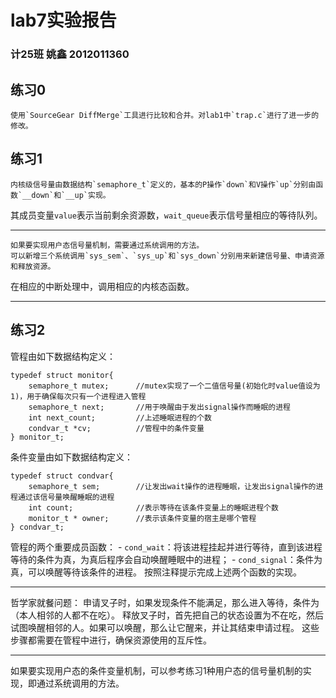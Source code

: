 # lab7实验报告

### 计25班 姚鑫 2012011360

## 练习0
	使用`SourceGear DiffMerge`工具进行比较和合并。对lab1中`trap.c`进行了进一步的修改。


## 练习1
	内核级信号量由数据结构`semaphore_t`定义的，基本的P操作`down`和V操作`up`分别由函数`__down`和`__up`实现。
其成员变量`value`表示当前剩余资源数，`wait_queue`表示信号量相应的等待队列。

---

	如果要实现用户态信号量机制，需要通过系统调用的方法。
	可以新增三个系统调用`sys_sem`、`sys_up`和`sys_down`分别用来新建信号量、申请资源和释放资源。
在相应的中断处理中，调用相应的内核态函数。

---


## 练习2
管程由如下数据结构定义：
```
typedef struct monitor{
    semaphore_t mutex;      //mutex实现了一个二值信号量(初始化时value值设为1)，用于确保每次只有一个进程进入管程
    semaphore_t next;       //用于唤醒由于发出signal操作而睡眠的进程
    int next_count;         //上述睡眠进程的个数
    condvar_t *cv;          //管程中的条件变量
} monitor_t;
```
条件变量由如下数据结构定义：
```
typedef struct condvar{
    semaphore_t sem;        //让发出wait操作的进程睡眠，让发出signal操作的进程通过该信号量唤醒睡眠的进程
    int count;              //表示等待在该条件变量上的睡眠进程个数
    monitor_t * owner;      //表示该条件变量的宿主是哪个管程
} condvar_t;
```
管程的两个重要成员函数：
	- `cond_wait`：将该进程挂起并进行等待，直到该进程等待的条件为真，为真后程序会自动唤醒睡眠中的进程；
	- `cond_signal`：条件为真，可以唤醒等待该条件的进程。
按照注释提示完成上述两个函数的实现。

---

哲学家就餐问题：
	申请叉子时，如果发现条件不能满足，那么进入等待，条件为（本人相邻的人都不在吃）。 
	释放叉子时，首先把自己的状态设置为不在吃，然后试图唤醒相邻的人。如果可以唤醒，那么让它醒来，并让其结束申请过程。
这些步骤都需要在管程中进行，确保资源使用的互斥性。

---

如果要实现用户态的条件变量机制，可以参考练习1种用户态的信号量机制的实现，即通过系统调用的方法。

